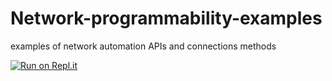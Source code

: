 # Network-programmability-examples
 examples of network automation APIs and connections methods
 
 [![Run on Repl.it](https://repl.it/badge/github/Raul-Flores/Network-programmability-examples)](https://repl.it/github/Raul-Flores/Network-programmability-examples)
 
